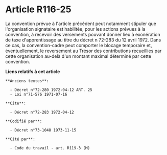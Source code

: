 # Article R116-25

La convention prévue à l'article précédent peut notamment stipuler que l'organisation signataire est habilitée, pour les
actions prévues à la convention, à recevoir des versements pouvant donner lieu à exonération de taxe d'apprentissage au titre
du décret n  72-283 du 12 avril 1972. Dans ce cas, la convention-cadre peut comporter le blocage temporaire et,
éventuellement, le reversement au Trésor des contributions recueillies par cette organisation au-delà d'un montant maximal
déterminé par cette convention.

**Liens relatifs à cet article**

	**Anciens textes**:

	  - Décret n°72-280 1972-04-12 ART. 25
	  - Loi n°71-576 1971-07-16

	**Cite**:

	  - Décret n°72-283 1972-04-12

	**Codifié par**:

	  - Décret n°73-1048 1973-11-15

	**Cité par**:

	  - Code du travail - art. R119-3 (M)
